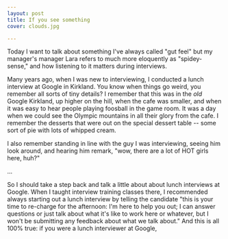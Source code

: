 ```yaml
---
layout: post
title: If you see something
cover: clouds.jpg

---
```


Today I want to talk about something I've always called "gut feel" but my manager's manager Lara refers to much more eloquently as "spidey-sense," and how listening to it matters during interviews.

Many years ago, when I was new to interviewing, I conducted a lunch interview at Google in Kirkland. You know when things go weird, you remember all sorts of tiny details? I remember that this was in the *old* Google Kirkland, up higher on the hill, when the cafe was smaller, and when it was easy to hear people playing foosball in the game room. It was a day when we could see the Olympic mountains in all their glory from the cafe. I remember the desserts that were out on the special dessert table -- some sort of pie with lots of whipped cream.

I also remember standing in line with the guy I was interviewing, seeing him look around, and hearing him remark, "wow, there are a lot of HOT girls here, huh?"

...

So I should take a step back and talk a little about about lunch interviews at Google. When I taught interview training classes there, I recommended always starting out a lunch interview by telling the candidate "this is your time to re-charge for the afternoon: I'm here to help you out; I can answer questions or just talk about what it's like to work here or whatever, but I won't be submitting any feedback about what we talk about." And this is all 100% true: if you were a lunch interviewer at Google, 